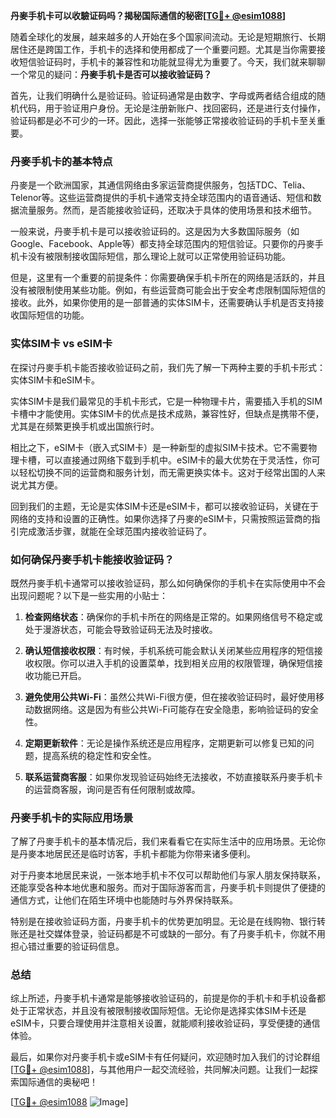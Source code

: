 **丹麥手机卡可以收驗证码吗？揭秘国际通信的秘密[[TG💪+ @esim1088](https://t.me/s/esim1088)]**

随着全球化的发展，越来越多的人开始在多个国家间流动。无论是短期旅行、长期居住还是跨国工作，手机卡的选择和使用都成了一个重要问题。尤其是当你需要接收短信验证码时，手机卡的兼容性和功能就显得尤为重要了。今天，我们就来聊聊一个常见的疑问：**丹麥手机卡是否可以接收验证码？**

首先，让我们明确什么是验证码。验证码通常是由数字、字母或两者结合组成的随机代码，用于验证用户身份。无论是注册新账户、找回密码，还是进行支付操作，验证码都是必不可少的一环。因此，选择一张能够正常接收验证码的手机卡至关重要。

### 丹麥手机卡的基本特点

丹麥是一个欧洲国家，其通信网络由多家运营商提供服务，包括TDC、Telia、Telenor等。这些运营商提供的手机卡通常支持全球范围内的语音通话、短信和数据流量服务。然而，是否能接收验证码，还取决于具体的使用场景和技术细节。

一般来说，丹麥手机卡是可以接收验证码的。这是因为大多数国际服务（如Google、Facebook、Apple等）都支持全球范围内的短信验证。只要你的丹麥手机卡没有被限制接收国际短信，那么理论上就可以正常使用验证码功能。

但是，这里有一个重要的前提条件：你需要确保手机卡所在的网络是活跃的，并且没有被限制使用某些功能。例如，有些运营商可能会出于安全考虑限制国际短信的接收。此外，如果你使用的是一部普通的实体SIM卡，还需要确认手机是否支持接收国际短信的功能。

### 实体SIM卡 vs eSIM卡

在探讨丹麥手机卡能否接收验证码之前，我们先了解一下两种主要的手机卡形式：实体SIM卡和eSIM卡。

实体SIM卡是我们最常见的手机卡形式，它是一种物理卡片，需要插入手机的SIM卡槽中才能使用。实体SIM卡的优点是技术成熟，兼容性好，但缺点是携带不便，尤其是在频繁更换手机或出国旅行时。

相比之下，eSIM卡（嵌入式SIM卡）是一种新型的虚拟SIM卡技术。它不需要物理卡槽，可以直接通过网络下载到手机中。eSIM卡的最大优势在于灵活性，你可以轻松切换不同的运营商和服务计划，而无需更换实体卡。这对于经常出国的人来说尤其方便。

回到我们的主题，无论是实体SIM卡还是eSIM卡，都可以接收验证码，关键在于网络的支持和设置的正确性。如果你选择了丹麥的eSIM卡，只需按照运营商的指引完成激活步骤，就能在全球范围内接收验证码了。

### 如何确保丹麥手机卡能接收验证码？

既然丹麥手机卡通常可以接收验证码，那么如何确保你的手机卡在实际使用中不会出现问题呢？以下是一些实用的小贴士：

1. **检查网络状态**：确保你的手机卡所在的网络是正常的。如果网络信号不稳定或处于漫游状态，可能会导致验证码无法及时接收。
   
2. **确认短信接收权限**：有时候，手机系统可能会默认关闭某些应用程序的短信接收权限。你可以进入手机的设置菜单，找到相关应用的权限管理，确保短信接收功能已开启。

3. **避免使用公共Wi-Fi**：虽然公共Wi-Fi很方便，但在接收验证码时，最好使用移动数据网络。这是因为有些公共Wi-Fi可能存在安全隐患，影响验证码的安全性。

4. **定期更新软件**：无论是操作系统还是应用程序，定期更新可以修复已知的问题，提高系统的稳定性和安全性。

5. **联系运营商客服**：如果你发现验证码始终无法接收，不妨直接联系丹麥手机卡的运营商客服，询问是否有任何限制或故障。

### 丹麥手机卡的实际应用场景

了解了丹麥手机卡的基本情况后，我们来看看它在实际生活中的应用场景。无论你是丹麥本地居民还是临时访客，手机卡都能为你带来诸多便利。

对于丹麥本地居民来说，一张本地手机卡不仅可以帮助他们与家人朋友保持联系，还能享受各种本地优惠和服务。而对于国际游客而言，丹麥手机卡则提供了便捷的通信方式，让他们在陌生环境中也能随时与外界保持联系。

特别是在接收验证码方面，丹麥手机卡的优势更加明显。无论是在线购物、银行转账还是社交媒体登录，验证码都是不可或缺的一部分。有了丹麥手机卡，你就不用担心错过重要的验证码信息。

### 总结

综上所述，丹麥手机卡通常是能够接收验证码的，前提是你的手机卡和手机设备都处于正常状态，并且没有被限制接收国际短信。无论你是选择实体SIM卡还是eSIM卡，只要合理使用并注意相关设置，就能顺利接收验证码，享受便捷的通信体验。

最后，如果你对丹麥手机卡或eSIM卡有任何疑问，欢迎随时加入我们的讨论群组[[TG💪+ @esim1088](https://t.me/s/esim1088)]，与其他用户一起交流经验，共同解决问题。让我们一起探索国际通信的奥秘吧！

[[TG💪+ @esim1088](https://t.me/s/esim1088) ![Image](https://i.postimg.cc/4NQfJmqS/Snipaste-2025-05-13-00-14-12.png)]